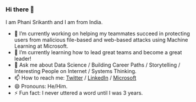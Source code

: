 ### Hi there 👋

I am Phani Srikanth and I am from India.

- 🔭 I’m currently working on helping my teammates succeed in protecting users from malicious file-based and web-based attacks using Machine Learning at Microsoft.
- 🌱 I’m currently learning how to lead great teams and become a great leader!
- 💬 Ask me about Data Science / Building Career Paths / Storytelling / Interesting People on Internet / Systems Thinking.
- 📫 How to reach me: [Twitter](https://www.twitter.com/phanisrikanth33) / [LinkedIn](https://www.linkedin.com/in/phanisrikanth/) / [Microsoft](https://www.microsoft.com/en-us/research/people/phsrikan/)
- 😄 Pronouns: He/Him.
- ⚡ Fun fact: I never uttered a word until I was 3 years.
